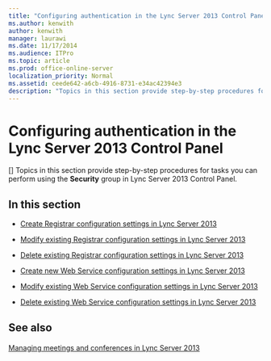 ```yaml
---
title: "Configuring authentication in the Lync Server 2013 Control Panel"
ms.author: kenwith
author: kenwith
manager: laurawi
ms.date: 11/17/2014
ms.audience: ITPro
ms.topic: article
ms.prod: office-online-server
localization_priority: Normal
ms.assetid: ceede642-a6cb-4916-8731-e34ac42394e3
description: "Topics in this section provide step-by-step procedures for tasks you can perform using the Security group in Lync Server 2013 Control Panel."
---
```


# Configuring authentication in the Lync Server 2013 Control Panel
[]
Topics in this section provide step-by-step procedures for tasks you can perform using the **Security** group in Lync Server 2013 Control Panel. 
  
## In this section

- [Create Registrar configuration settings in Lync Server 2013](create-registrar-configuration-settings.md)
    
- [Modify existing Registrar configuration settings in Lync Server 2013](modify-existing-registrar-configuration-settings.md)
    
- [Delete existing Registrar configuration settings in Lync Server 2013](delete-existing-registrar-configuration-settings.md)
    
- [Create new Web Service configuration settings in Lync Server 2013](create-new-web-service-configuration-settings.md)
    
- [Modify existing Web Service configuration settings in Lync Server 2013](modify-existing-web-service-configuration-settings.md)
    
- [Delete existing Web Service configuration settings in Lync Server 2013](delete-existing-web-service-configuration-settings.md)
    
## See also

#### 

[Managing meetings and conferences in Lync Server 2013](managing-meetings-and-conferences.md)

